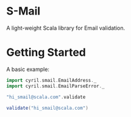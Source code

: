 # S-Mail
A light-weight Scala library for Email validation.

# Getting Started
A basic example: 


```scala
import cyril.smail.EmailAddress._
import cyril.smail.EmailParseError._

"hi_smail@scala.com".validate

validate("hi_smail@scala.com")
```